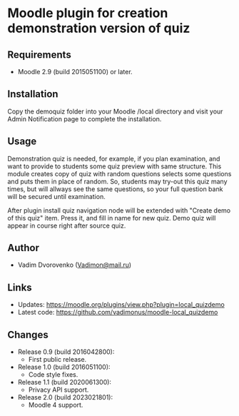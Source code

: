 Moodle plugin for creation demonstration version of quiz
========================================================

Requirements
------------
- Moodle 2.9 (build 2015051100) or later.

Installation
------------
Copy the demoquiz folder into your Moodle /local directory and visit your Admin Notification page to complete the installation.

Usage
-----
Demonstration quiz is needed, for example, if you plan examination, and want to provide to 
students some quiz preview with same structure. This module creates copy of quiz with random questions 
selects some questions and puts them in place of random. So, students may try-out this quiz many times, 
but will allways see the same questions, so your full question bank will be secured until examination.

After plugin install quiz navigation node will be extended with "Create demo of this quiz" item. 
Press it, and fill in name for new quiz. Demo quiz will appear in course right after source quiz.

Author
------
- Vadim Dvorovenko (Vadimon@mail.ru)

Links
-----
- Updates: https://moodle.org/plugins/view.php?plugin=local_quizdemo
- Latest code: https://github.com/vadimonus/moodle-local_quizdemo

Changes
-------
- Release 0.9 (build 2016042800):
  - First public release.
- Release 1.0 (build 2016051100):
  - Code style fixes.
- Release 1.1 (build 2020061300):
  - Privacy API support.
- Release 2.0 (build 2023021801):
  - Moodle 4 support.
